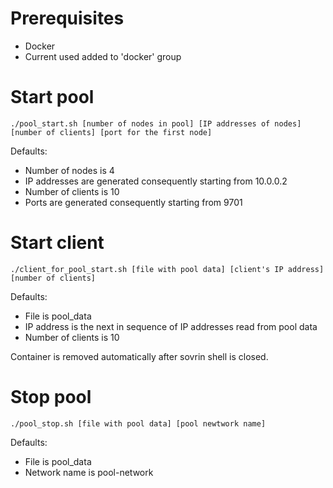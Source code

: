# Prerequisites
* Docker
* Current used added to 'docker' group

# Start pool
```
./pool_start.sh [number of nodes in pool] [IP addresses of nodes] [number of clients] [port for the first node]
```
Defaults:
* Number of nodes is 4
* IP addresses are generated consequently starting from 10.0.0.2
* Number of clients is 10
* Ports are generated consequently starting from 9701

# Start client
```
./client_for_pool_start.sh [file with pool data] [client's IP address] [number of clients]
```
Defaults:
* File is pool_data
* IP address is the next in sequence of IP addresses read from pool data
* Number of clients is 10

Container is removed automatically after sovrin shell is closed.    

# Stop pool
```
./pool_stop.sh [file with pool data] [pool newtwork name]
```
Defaults:
* File is pool_data
* Network name is pool-network
